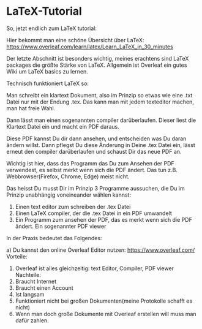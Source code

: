# LaTeX-Tutorial

So, jetzt endlich zum LaTeX tutorial:

Hier bekommt man eine schöne Übersicht über LaTeX: https://www.overleaf.com/learn/latex/Learn_LaTeX_in_30_minutes

Der letzte Abschnitt ist besonders wichtig, meines erachtens sind LaTeX packages die größte Stärke von LaTeX.
Allgemein ist Overleaf ein gutes Wiki um LaTeX basics zu lernen.

Technisch funktioniert LaTeX so:

Man schreibt ein klartext Dokument, also im Prinzip so etwas wie eine .txt Datei nur mit der Endung .tex.
Das kann man mit jedem texteditor machen, man hat freie Wahl.

Dann lässt man einen sogenannten compiler darüberlaufen. Dieser liest die Klartext Datei ein und macht ein PDF daraus.

Diese PDF kannst Du dir dann ansehen, und entscheiden was Du daran ändern willst. Dann pflegst Du diese Änderung in Deine .tex Datei ein, lässt erneut den compiler darüberlaufen und schaust Dir das neue PDF an.

Wichtig ist hier, dass das Programm das Du zum Ansehen der PDF verwendest, es selbst merkt wenn sich die PDF ändert. Das tun z.B. Webbrowser(Firefox, Chrome, Edge) meist nicht.

Das heisst Du musst Dir im Prinzip 3 Programme aussuchen, die Du im Prinzip unabhängig voneineander wählen kannst:

1) Einen text editor zum schreiben der .tex Datei
2) Einen LaTeX compiler, der die .tex Datei in ein PDF umwandelt
3) Ein Programm zum ansehen der PDF, das es merkt wenn sich die PDF ändert. Ein sogenannter PDF viewer

In der Praxis bedeutet das Folgendes:

a) Du kannst den online Overleaf Editor nutzen: https://www.overleaf.com/
Vorteile:

1) Overleaf ist alles gleichzeitig: text Editor, Compiler, PDF viewer 
Nachteile:
1) Braucht Internet
2) Braucht einen Account
3) Ist langsam
4) Funktioniert nicht bei großen Dokumenten(meine Protokolle schafft es nicht)
5) Wenn man doch große Dokumente mit Overleaf erstellen will muss man dafür zahlen.
